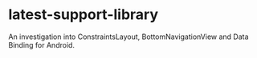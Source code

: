 # latest-support-library
An investigation into ConstraintsLayout, BottomNavigationView and Data Binding for Android.
